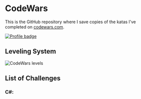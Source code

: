# CodeWars

This is the GitHub repository where I save copies of the katas I've completed on
[codewars.com](https://www.codewars.com/).

[![Profile badge](https://www.codewars.com/users/Lumi-sg/badges/large)](https://www.codewars.com/users/Lumi-sg)


## Leveling System

![CodeWars levels](https://i.imgur.com/Vm77XMv.png)

## List of Challenges

### C#:
